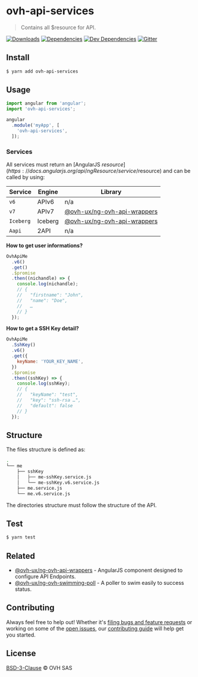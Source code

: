 # ovh-api-services

> Contains all $resource for API.

[![Downloads](https://badgen.net/npm/dt/ovh-api-services)](https://npmjs.com/package/ovh-api-services) [![Dependencies](https://badgen.net/david/dep/ovh-ux/ovh-api-services)](https://www.npmjs.com/package/ovh-api-services?activeTab=dependencies) [![Dev Dependencies](https://badgen.net/david/dev/ovh-ux/ovh-api-services)](https://www.npmjs.com/package/ovh-api-services?activeTab=dependencies) [![Gitter](https://badgen.net/badge/gitter/ovh-ux/blue?icon=gitter)](https://gitter.im/ovh/ux)


## Install

```sh
$ yarn add ovh-api-services
```

## Usage

```js
import angular from 'angular';
import 'ovh-api-services';

angular
  .module('myApp', [
    'ovh-api-services',
  ]);
```

### Services

All services must return an [AngularJS $resource](https://docs.angularjs.org/api/ngResource/service/$resource) and can be called by using:


| Service   | Engine  | Library                                            |
|-----------|---------|----------------------------------------------------|
| `v6`      | APIv6   | n/a                                                |
| `v7`      | APIv7   | [@ovh-ux/ng-ovh-api-wrappers][ng-ovh-api-wrappers] |
| `Iceberg` | Iceberg | [@ovh-ux/ng-ovh-api-wrappers][ng-ovh-api-wrappers] |
| `Aapi`    | 2API    | n/a                                                |


**How to get user informations?**

```js
OvhApiMe
  .v6()
  .get()
  .$promise
  .then((nichandle) => {
    console.log(nichandle);
    // {
    //   "firstname": "John",
    //   "name": "Doe",
    //   …
    // }
  });
```

**How to get a SSH Key detail?**

```js
OvhApiMe
  .SshKey()
  .v6()
  .get({
    keyName: 'YOUR_KEY_NAME',
  })
  .$promise
  .then((sshKey) => {
    console.log(sshKey);
    // {
    //   "keyName": "test",
    //   "key": "ssh-rsa …",
    //   "default": false
    // }
  });
```

## Structure

The files structure is defined as:
```sh
.
└── me
    ├── sshKey
    │   ├── me-sshKey.service.js
    │   └── me-sshKey.v6.service.js
    ├── me.service.js
    └── me.v6.service.js
```

The directories structure must follow the structure of the API.

## Test

```sh
$ yarn test
```

## Related

* [@ovh-ux/ng-ovh-api-wrappers][ng-ovh-api-wrappers] - AngularJS component designed to configure API Endpoints.
* [@ovh-ux/ng-ovh-swimming-poll](https://github.com/ovh-ux/ng-ovh-swimming-poll) - A poller to swim easily to success status.

## Contributing

Always feel free to help out! Whether it's [filing bugs and feature requests](https://github.com/ovh-ux/ovh-api-services/issues/new) or working on some of the [open issues](https://github.com/ovh-ux/ovh-api-services/issues), our [contributing guide](CONTRIBUTING.md) will help get you started.

## License

[BSD-3-Clause](LICENSE) © OVH SAS


[ng-ovh-api-wrappers]: https://github.com/ovh-ux/ng-ovh-api-wrappers
